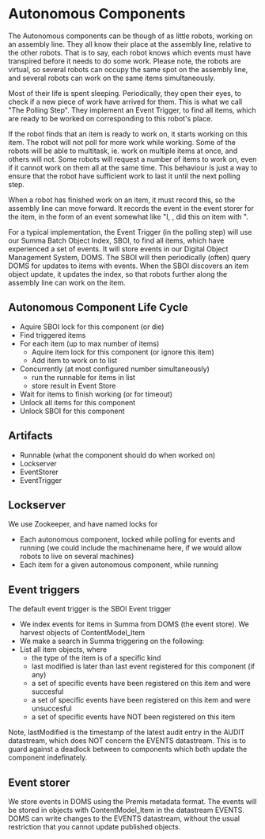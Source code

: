 Autonomous Components
=====================

The Autonomous components can be though of as little robots, working on an assembly line. They all know their place at the assembly line, relative to the other robots. That is to say, each robot knows which events must have transpired before it needs to do some work. Please note, the robots are virtual, so several robots can occupy the same spot on the assembly line, and several robots can work on the same items simultaneously.

Most of their life is spent sleeping. Periodically, they open their eyes, to check if a new piece of work have arrived for them. This is what we call "The Polling Step". They implement an Event Trigger, to find all items, which are ready to be worked on corresponding to this robot's place. 

If the robot finds that an item is ready to work on, it starts working on this item. The robot will not poll for more work while working. Some of the robots will be able to multitask, ie. work on multiple items at once, and others will not. Some robots will request a number of items to work on, even if it cannot work on them all at the same time. This behaviour is just a way to ensure that the robot have sufficient work to last it until the next polling step.

When a robot has finished work on an item, it must record this, so the assembly line can move forward. It records the event in the event storer for the item, in the form of an event somewhat like "I, <ROBOT>, did this <THIS WORK> on item <ID> with <THIS RESULT>".

For a typical implementation, the Event Trigger (in the polling step) will use our Summa Batch Object Index, SBOI, to find all items, which have experienced a set of events. It will store events in our Digital Object Management System, DOMS. The SBOI will then periodically (often) query DOMS for updates to items with events. When the SBOI discovers an item object update, it updates the index, so that robots further along the assembly line can work on the item.

Autonomous Component Life Cycle
-------------------------------

 * Aquire SBOI lock for this component (or die)
 * Find triggered items
 * For each item (up to max number of items)
   * Aquire item lock for this component (or ignore this item)
   * Add item to work on to list
 * Concurrently (at most configured number simultaneously)
   * run the runnable for items in list
   * store result in Event Store
 * Wait for items to finish working (or for timeout)
 * Unlock all items for this component
 * Unlock SBOI for this component

Artifacts
---------

* Runnable (what the component should do when worked on)
* Lockserver
* EventStorer
* EventTrigger

Lockserver
----------

We use Zookeeper, and have named locks for
 * Each autonomous component, locked while polling for events and running
 (we could include the machinename here, if we would allow robots to live on several machines)
 * Each item for a given autonomous component, while running

Event triggers
--------------

The default event trigger is the SBOI Event trigger

  * We index events for items in Summa from DOMS (the event store). We harvest objects of ContentModel_Item
  * We make a search in Summa triggering on the following:
  * List all item objects, where 
    * the type of the item is of a specific kind
    * last modified is later than last event registered for this component (if any)
    * a set of specific events have been registered on this item and were succesful
    * a set of specific events have been registered on this item and were unsuccesful
    * a set of specific events have NOT been registered on this item
    
Note, lastModified is the timestamp of the latest audit entry in the AUDIT datastream, which does NOT concern the EVENTS
datastream. This is to guard against a deadlock between to components which both update the component indefinately.

Event storer
------------
We store events in DOMS using the Premis metadata format. The events will be stored in objects with ContentModel_Item in the datastream EVENTS.
DOMS can write changes to the EVENTS datastream, without the usual restriction that you cannot update published objects.
